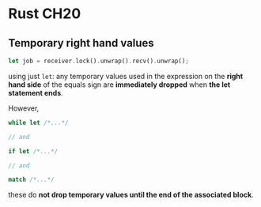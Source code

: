 # Rust CH20

## Temporary right hand values

```rust
let job = receiver.lock().unwrap().recv().unwrap();
```

using just `let`: any temporary values used in the expression on the **right hand side** of the equals sign are **immediately dropped** when **the let statement ends**.

However,

```rust
while let /*...*/

// and

if let /*...*/ 

// and

match /*...*/
```

these do **not drop temporary values until the end of the associated block**.